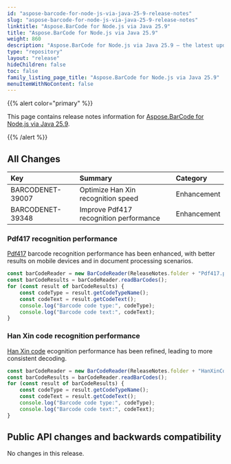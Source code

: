 ```yaml
---
id: "aspose-barcode-for-node-js-via-java-25-9-release-notes"
slug: "aspose-barcode-for-node-js-via-java-25-9-release-notes"
linktitle: "Aspose.BarCode for Node.js via Java 25.9"
title: "Aspose.BarCode for Node.js via Java 25.9"
weight: 860
description: "Aspose.BarCode for Node.js via Java 25.9 – the latest updates and fixes."
type: "repository"
layout: "release"
hideChildren: false
toc: false
family_listing_page_title: "Aspose.BarCode for Node.js via Java 25.9"
menuItemWithNoContent: false
---
```


{{% alert color="primary" %}} 

This page contains release notes information for [Aspose.BarCode for Node.js via Java 25.9](https://releases.aspose.com/barcode/nodejs/new-releases/aspose.barcode-for-node.js-via-java-25.9/).

{{% /alert %}} 
## **All Changes**

| **Key**          | **Summary**                                               | **Category**   |
|:-----------------|:----------------------------------------------------------|:---------------|
| BARCODENET-39007   | Optimize Han Xin recognition speed        | Enhancement  |
| BARCODENET-39348   | Improve Pdf417 recognition performance    | Enhancement  |

### Pdf417 recognition performance

[Pdf417](https://en.wikipedia.org/wiki/PDF417) barcode recognition performance has been enhanced, with better results on mobile devices and in document processing scenarios.

```javascript
const barCodeReader = new BarCodeReader(ReleaseNotes.folder + "Pdf417.png", null,  [DecodeType.PDF_417, DecodeType.COMPACT_PDF_417]);
const barCodeResults = barCodeReader.readBarCodes();
for (const result of barCodeResults) {
    const codeType = result.getCodeTypeName();
    const codeText = result.getCodeText();
    console.log("Barcode code type:", codeType);
    console.log("Barcode code text:", codeText);
}
```

### Han Xin code recognition performance

[Han Xin code](https://en.wikipedia.org/wiki/Han_Xin_code) ecognition performance has been refined, leading to more consistent decoding.

```javascript
const barCodeReader = new BarCodeReader(ReleaseNotes.folder + "HanXinCode.png", null,  DecodeType.HAN_XIN);
const barCodeResults = barCodeReader.readBarCodes();
for (const result of barCodeResults) {
    const codeType = result.getCodeTypeName();
    const codeText = result.getCodeText();
    console.log("Barcode code type:", codeType);
    console.log("Barcode code text:", codeText);
}
```

## Public API changes and backwards compatibility

No changes in this release.